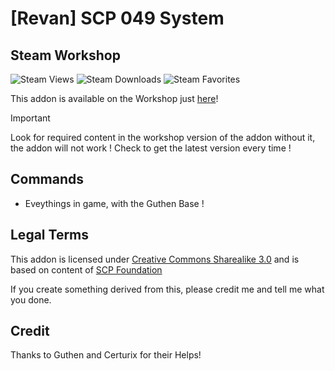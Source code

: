 # [Revan] SCP 049 System

## Steam Workshop
![Steam Views](https://img.shields.io/steam/views/3302753364?color=red&style=for-the-badge)
![Steam Downloads](https://img.shields.io/steam/downloads/3302753364?color=red&style=for-the-badge)
![Steam Favorites](https://img.shields.io/steam/favorites/3302753364?color=red&style=for-the-badge)

This addon is available on the Workshop just [here](https://steamcommunity.com/sharedfiles/filedetails/?id=3302753364)!

> [!IMPORTANT]
> Look for required content in the workshop version of the addon without it, the addon will not work !
> Check to get the latest version every time !

## Commands
+ Eveythings in game, with the Guthen Base !

## Legal Terms
This addon is licensed under [Creative Commons Sharealike 3.0](https://creativecommons.org/licenses/by-sa/3.0/) and is based on content of [SCP Foundation](http://scp-wiki.wikidot.com/)

If you create something derived from this, please credit me and tell me what you done.

## Credit
Thanks to Guthen and Certurix for their Helps!
